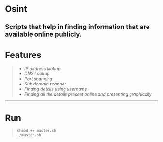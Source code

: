 # Osint
Scripts that help in finding information that are available online publicly.
--- 
# Features
> * *IP address lookup*
> * *DNS Lookup*
> * *Port scanning*
> * *Sub domain scanner*
> * *Finding details using username*
> * *Finding all the details present online and presenting graphically*
---
# Run
> `chmod +x master.sh`\
> `./master.sh`
